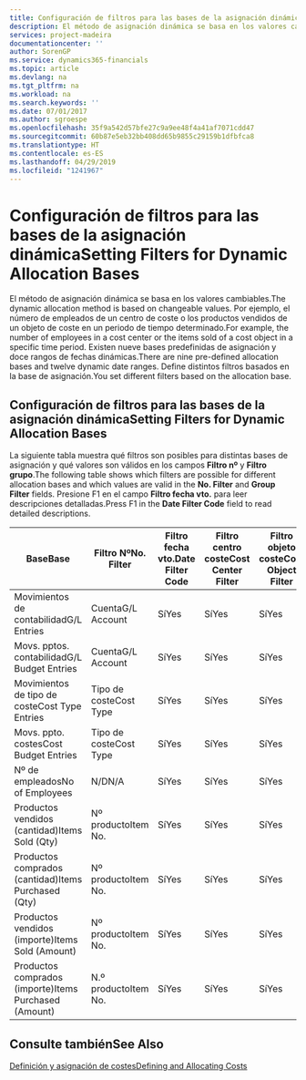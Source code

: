 ```yaml
---
title: Configuración de filtros para las bases de la asignación dinámica | Documentos de Microsoft
description: El método de asignación dinámica se basa en los valores cambiables. Por ejemplo, el número de empleados de un centro de coste o los productos vendidos de un objeto de coste en un periodo de tiempo determinado. Existen nueve bases predefinidas de asignación y doce rangos de fechas dinámicas. Define distintos filtros basados en la base de asignación.
services: project-madeira
documentationcenter: ''
author: SorenGP
ms.service: dynamics365-financials
ms.topic: article
ms.devlang: na
ms.tgt_pltfrm: na
ms.workload: na
ms.search.keywords: ''
ms.date: 07/01/2017
ms.author: sgroespe
ms.openlocfilehash: 35f9a542d57bfe27c9a9ee48f4a41af7071cdd47
ms.sourcegitcommit: 60b87e5eb32bb408dd65b9855c29159b1dfbfca8
ms.translationtype: HT
ms.contentlocale: es-ES
ms.lasthandoff: 04/29/2019
ms.locfileid: "1241967"
---
```

# <a name="setting-filters-for-dynamic-allocation-bases"></a><span data-ttu-id="2cfc5-106">Configuración de filtros para las bases de la asignación dinámica</span><span class="sxs-lookup"><span data-stu-id="2cfc5-106">Setting Filters for Dynamic Allocation Bases</span></span>
<span data-ttu-id="2cfc5-107">El método de asignación dinámica se basa en los valores cambiables.</span><span class="sxs-lookup"><span data-stu-id="2cfc5-107">The dynamic allocation method is based on changeable values.</span></span> <span data-ttu-id="2cfc5-108">Por ejemplo, el número de empleados de un centro de coste o los productos vendidos de un objeto de coste en un periodo de tiempo determinado.</span><span class="sxs-lookup"><span data-stu-id="2cfc5-108">For example, the number of employees in a cost center or the items sold of a cost object in a specific time period.</span></span> <span data-ttu-id="2cfc5-109">Existen nueve bases predefinidas de asignación y doce rangos de fechas dinámicas.</span><span class="sxs-lookup"><span data-stu-id="2cfc5-109">There are nine pre-defined allocation bases and twelve dynamic date ranges.</span></span> <span data-ttu-id="2cfc5-110">Define distintos filtros basados en la base de asignación.</span><span class="sxs-lookup"><span data-stu-id="2cfc5-110">You set different filters based on the allocation base.</span></span>  

## <a name="setting-filters-for-dynamic-allocation-bases"></a><span data-ttu-id="2cfc5-111">Configuración de filtros para las bases de la asignación dinámica</span><span class="sxs-lookup"><span data-stu-id="2cfc5-111">Setting Filters for Dynamic Allocation Bases</span></span>  
 <span data-ttu-id="2cfc5-112">La siguiente tabla muestra qué filtros son posibles para distintas bases de asignación y qué valores son válidos en los campos **Filtro nº** y **Filtro grupo**.</span><span class="sxs-lookup"><span data-stu-id="2cfc5-112">The following table shows which filters are possible for different allocation bases and which values are valid in the **No. Filter** and **Group Filter** fields.</span></span> <span data-ttu-id="2cfc5-113">Presione F1 en el campo **Filtro fecha vto.** para leer descripciones detalladas.</span><span class="sxs-lookup"><span data-stu-id="2cfc5-113">Press F1 in the **Date Filter Code** field to read detailed descriptions.</span></span>  

|<span data-ttu-id="2cfc5-114">**Base**</span><span class="sxs-lookup"><span data-stu-id="2cfc5-114">**Base**</span></span>|<span data-ttu-id="2cfc5-115">**Filtro Nº**</span><span class="sxs-lookup"><span data-stu-id="2cfc5-115">**No. Filter**</span></span>|<span data-ttu-id="2cfc5-116">**Filtro fecha vto.**</span><span class="sxs-lookup"><span data-stu-id="2cfc5-116">**Date Filter Code**</span></span>|<span data-ttu-id="2cfc5-117">**Filtro centro coste**</span><span class="sxs-lookup"><span data-stu-id="2cfc5-117">**Cost Center Filter**</span></span>|<span data-ttu-id="2cfc5-118">**Filtro objeto coste**</span><span class="sxs-lookup"><span data-stu-id="2cfc5-118">**Cost Object Filter**</span></span>|<span data-ttu-id="2cfc5-119">**Filtro grupo**</span><span class="sxs-lookup"><span data-stu-id="2cfc5-119">**Group Filter**</span></span>|  
|--------------|----------------------------------------|----------------------------------------------|------------------------------------------------|------------------------------------------------|------------------------------------------|  
|<span data-ttu-id="2cfc5-120">Movimientos de contabilidad</span><span class="sxs-lookup"><span data-stu-id="2cfc5-120">G/L Entries</span></span>|<span data-ttu-id="2cfc5-121">Cuenta</span><span class="sxs-lookup"><span data-stu-id="2cfc5-121">G/L Account</span></span>|<span data-ttu-id="2cfc5-122">Sí</span><span class="sxs-lookup"><span data-stu-id="2cfc5-122">Yes</span></span>|<span data-ttu-id="2cfc5-123">Sí</span><span class="sxs-lookup"><span data-stu-id="2cfc5-123">Yes</span></span>|<span data-ttu-id="2cfc5-124">Sí</span><span class="sxs-lookup"><span data-stu-id="2cfc5-124">Yes</span></span>|<span data-ttu-id="2cfc5-125">N/D</span><span class="sxs-lookup"><span data-stu-id="2cfc5-125">N/A</span></span>|  
|<span data-ttu-id="2cfc5-126">Movs. pptos. contabilidad</span><span class="sxs-lookup"><span data-stu-id="2cfc5-126">G/L Budget Entries</span></span>|<span data-ttu-id="2cfc5-127">Cuenta</span><span class="sxs-lookup"><span data-stu-id="2cfc5-127">G/L Account</span></span>|<span data-ttu-id="2cfc5-128">Sí</span><span class="sxs-lookup"><span data-stu-id="2cfc5-128">Yes</span></span>|<span data-ttu-id="2cfc5-129">Sí</span><span class="sxs-lookup"><span data-stu-id="2cfc5-129">Yes</span></span>|<span data-ttu-id="2cfc5-130">Sí</span><span class="sxs-lookup"><span data-stu-id="2cfc5-130">Yes</span></span>|<span data-ttu-id="2cfc5-131">Nombres pptos. contabilidad</span><span class="sxs-lookup"><span data-stu-id="2cfc5-131">G/L Budget Name</span></span>|  
|<span data-ttu-id="2cfc5-132">Movimientos de tipo de coste</span><span class="sxs-lookup"><span data-stu-id="2cfc5-132">Cost Type Entries</span></span>|<span data-ttu-id="2cfc5-133">Tipo de coste</span><span class="sxs-lookup"><span data-stu-id="2cfc5-133">Cost Type</span></span>|<span data-ttu-id="2cfc5-134">Sí</span><span class="sxs-lookup"><span data-stu-id="2cfc5-134">Yes</span></span>|<span data-ttu-id="2cfc5-135">Sí</span><span class="sxs-lookup"><span data-stu-id="2cfc5-135">Yes</span></span>|<span data-ttu-id="2cfc5-136">Sí</span><span class="sxs-lookup"><span data-stu-id="2cfc5-136">Yes</span></span>|<span data-ttu-id="2cfc5-137">N/D</span><span class="sxs-lookup"><span data-stu-id="2cfc5-137">N/A</span></span>|  
|<span data-ttu-id="2cfc5-138">Movs. ppto. costes</span><span class="sxs-lookup"><span data-stu-id="2cfc5-138">Cost Budget Entries</span></span>|<span data-ttu-id="2cfc5-139">Tipo de coste</span><span class="sxs-lookup"><span data-stu-id="2cfc5-139">Cost Type</span></span>|<span data-ttu-id="2cfc5-140">Sí</span><span class="sxs-lookup"><span data-stu-id="2cfc5-140">Yes</span></span>|<span data-ttu-id="2cfc5-141">Sí</span><span class="sxs-lookup"><span data-stu-id="2cfc5-141">Yes</span></span>|<span data-ttu-id="2cfc5-142">Sí</span><span class="sxs-lookup"><span data-stu-id="2cfc5-142">Yes</span></span>|<span data-ttu-id="2cfc5-143">Nombre ppto.</span><span class="sxs-lookup"><span data-stu-id="2cfc5-143">Budget Name</span></span>|  
|<span data-ttu-id="2cfc5-144">Nº de empleados</span><span class="sxs-lookup"><span data-stu-id="2cfc5-144">No of Employees</span></span>|<span data-ttu-id="2cfc5-145">N/D</span><span class="sxs-lookup"><span data-stu-id="2cfc5-145">N/A</span></span>|<span data-ttu-id="2cfc5-146">Sí</span><span class="sxs-lookup"><span data-stu-id="2cfc5-146">Yes</span></span>|<span data-ttu-id="2cfc5-147">Sí</span><span class="sxs-lookup"><span data-stu-id="2cfc5-147">Yes</span></span>|<span data-ttu-id="2cfc5-148">Sí</span><span class="sxs-lookup"><span data-stu-id="2cfc5-148">Yes</span></span>|<span data-ttu-id="2cfc5-149">N/D</span><span class="sxs-lookup"><span data-stu-id="2cfc5-149">N/A</span></span>|  
|<span data-ttu-id="2cfc5-150">Productos vendidos (cantidad)</span><span class="sxs-lookup"><span data-stu-id="2cfc5-150">Items Sold (Qty)</span></span>|<span data-ttu-id="2cfc5-151">Nº producto</span><span class="sxs-lookup"><span data-stu-id="2cfc5-151">Item No.</span></span>|<span data-ttu-id="2cfc5-152">Sí</span><span class="sxs-lookup"><span data-stu-id="2cfc5-152">Yes</span></span>|<span data-ttu-id="2cfc5-153">Sí</span><span class="sxs-lookup"><span data-stu-id="2cfc5-153">Yes</span></span>|<span data-ttu-id="2cfc5-154">Sí</span><span class="sxs-lookup"><span data-stu-id="2cfc5-154">Yes</span></span>|<span data-ttu-id="2cfc5-155">Grupo contable existencias</span><span class="sxs-lookup"><span data-stu-id="2cfc5-155">Inventory Posting Group</span></span>|  
|<span data-ttu-id="2cfc5-156">Productos comprados (cantidad)</span><span class="sxs-lookup"><span data-stu-id="2cfc5-156">Items Purchased (Qty)</span></span>|<span data-ttu-id="2cfc5-157">Nº producto</span><span class="sxs-lookup"><span data-stu-id="2cfc5-157">Item No.</span></span>|<span data-ttu-id="2cfc5-158">Sí</span><span class="sxs-lookup"><span data-stu-id="2cfc5-158">Yes</span></span>|<span data-ttu-id="2cfc5-159">Sí</span><span class="sxs-lookup"><span data-stu-id="2cfc5-159">Yes</span></span>|<span data-ttu-id="2cfc5-160">Sí</span><span class="sxs-lookup"><span data-stu-id="2cfc5-160">Yes</span></span>|<span data-ttu-id="2cfc5-161">Grupo contable existencias</span><span class="sxs-lookup"><span data-stu-id="2cfc5-161">Inventory Posting Group</span></span>|  
|<span data-ttu-id="2cfc5-162">Productos vendidos (importe)</span><span class="sxs-lookup"><span data-stu-id="2cfc5-162">Items Sold (Amount)</span></span>|<span data-ttu-id="2cfc5-163">Nº producto</span><span class="sxs-lookup"><span data-stu-id="2cfc5-163">Item No.</span></span>|<span data-ttu-id="2cfc5-164">Sí</span><span class="sxs-lookup"><span data-stu-id="2cfc5-164">Yes</span></span>|<span data-ttu-id="2cfc5-165">Sí</span><span class="sxs-lookup"><span data-stu-id="2cfc5-165">Yes</span></span>|<span data-ttu-id="2cfc5-166">Sí</span><span class="sxs-lookup"><span data-stu-id="2cfc5-166">Yes</span></span>|<span data-ttu-id="2cfc5-167">Grupo contable existencias</span><span class="sxs-lookup"><span data-stu-id="2cfc5-167">Inventory Posting Group</span></span>|  
|<span data-ttu-id="2cfc5-168">Productos comprados (importe)</span><span class="sxs-lookup"><span data-stu-id="2cfc5-168">Items Purchased (Amount)</span></span>|<span data-ttu-id="2cfc5-169">N.º producto</span><span class="sxs-lookup"><span data-stu-id="2cfc5-169">Item No.</span></span>|<span data-ttu-id="2cfc5-170">Sí</span><span class="sxs-lookup"><span data-stu-id="2cfc5-170">Yes</span></span>|<span data-ttu-id="2cfc5-171">Sí</span><span class="sxs-lookup"><span data-stu-id="2cfc5-171">Yes</span></span>|<span data-ttu-id="2cfc5-172">Sí</span><span class="sxs-lookup"><span data-stu-id="2cfc5-172">Yes</span></span>|<span data-ttu-id="2cfc5-173">Grupo registro inventario</span><span class="sxs-lookup"><span data-stu-id="2cfc5-173">Inventory Posting Group</span></span>|  

## <a name="see-also"></a><span data-ttu-id="2cfc5-174">Consulte también</span><span class="sxs-lookup"><span data-stu-id="2cfc5-174">See Also</span></span>  
[<span data-ttu-id="2cfc5-175">Definición y asignación de costes</span><span class="sxs-lookup"><span data-stu-id="2cfc5-175">Defining and Allocating Costs</span></span>](finance-define-and-allocate-costs.md)
